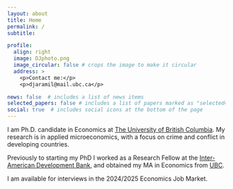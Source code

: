 ```yaml
---
layout: about
title: Home
permalink: /
subtitle: 

profile:
  align: right
  image: DJphoto.png
  image_circular: false # crops the image to make it circular
  address: >
    <p>Contact me:</p>
    <p>djaramil@mail.ubc.ca</p>

news: false  # includes a list of news items
selected_papers: false # includes a list of papers marked as "selected={true}"
social: true  # includes social icons at the bottom of the page
---
```


I am Ph.D. candidate in Economics at [The University of British Columbia](https://economics.ubc.ca/). My research is in applied microeconomics, with a focus on crime and conflict in developing countries.

Previously to starting my PhD I worked as a Research Fellow at the [Inter-American Development Bank](https://www.iadb.org/en), and obtained my MA in Economics from [UBC](https://economics.ubc.ca/).

I am available for interviews in the 2024/2025 Economics Job Market.
